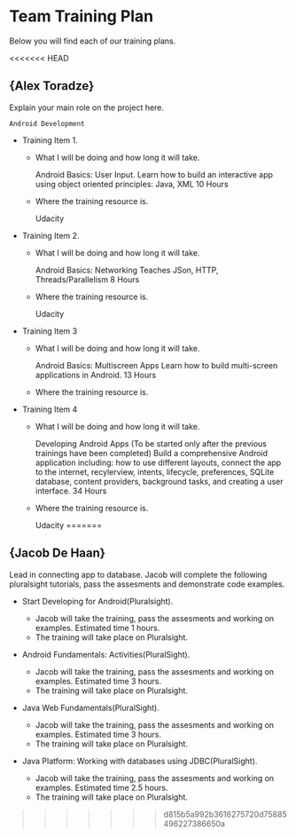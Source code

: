 # Team Training Plan
Below you will find each of our training plans.

<<<<<<< HEAD
## {Alex Toradze}
Explain your main role on the project here.

	Android Development
	
- Training Item 1.
  - What I will be doing and how long it will take.
  
	Android Basics: User Input.
	Learn how to build an interactive app using object oriented principles: Java, XML
	10 Hours
	
  - Where the training resource is.
  
	Udacity
  
- Training Item 2.
  - What I will be doing and how long it will take.
  
	Android Basics: Networking
	Teaches JSon, HTTP, Threads/Parallelism
	8 Hours
	
  - Where the training resource is.
	
	Udacity
  

- Training Item 3
  - What I will be doing and how long it will take.
	
	Android Basics: Multiscreen Apps
	Learn how to build multi-screen applications in Android.
	13 Hours
	
  - Where the training resource is.
  
  
- Training Item 4
  - What I will be doing and how long it will take.
	
	Developing Android Apps
	(To be started only after the previous trainings have been completed)
	Build a comprehensive Android application including: how to use different layouts, connect the app
	to the internet, recylerview, intents, lifecycle, preferences, SQLite database, content providers,
	background tasks, and creating a user interface.
	34 Hours
	
  - Where the training resource is.
  
	Udacity
=======
## {Jacob De Haan}
Lead in connecting app to database. Jacob will complete the following pluralsight tutorials,
 pass the assesments and demonstrate code examples.

- Start Developing for Android(Pluralsight).
  - Jacob will take the training, pass the assesments and working on examples. Estimated time 1 hours.
  - The training will take place on Pluralsight.

- Android Fundamentals: Activities(PluralSight).
  - Jacob will take the training, pass the assesments and working on examples. Estimated time 3 hours.
  - The training will take place on Pluralsight.

- Java Web Fundamentals(PluralSight).
  - Jacob will take the training, pass the assesments and working on examples. Estimated time 3 hours.
  - The training will take place on Pluralsight.

- Java Platform: Working with databases using JDBC(PluralSight).
  - Jacob will take the training, pass the assesments and working on examples. Estimated time 2.5 hours.
  - The training will take place on Pluralsight.
>>>>>>> d815b5a992b3616275720d75885496227386650a
